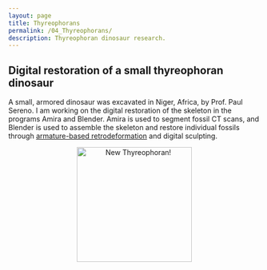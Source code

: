 ```yaml
---
layout: page
title: Thyreophorans
permalink: /04_Thyreophorans/
description: Thyreophoran dinosaur research.
---
```


## Digital restoration of a small thyreophoran dinosaur

A small, armored dinosaur was excavated in Niger, Africa, by Prof. Paul Sereno. I am working on the digital restoration of the skeleton in the programs Amira and Blender. Amira is used to segment fossil CT scans, and Blender is used to assemble the skeleton and restore individual fossils through [armature-based retrodeformation](https://rainadevries.com/03_FossilRestoration/) and digital sculpting.

<p align="center" width="100%">
    <img width=230px src="/assets/ThyreoStitch.png" alt="New Thyreophoran!">
</p>
